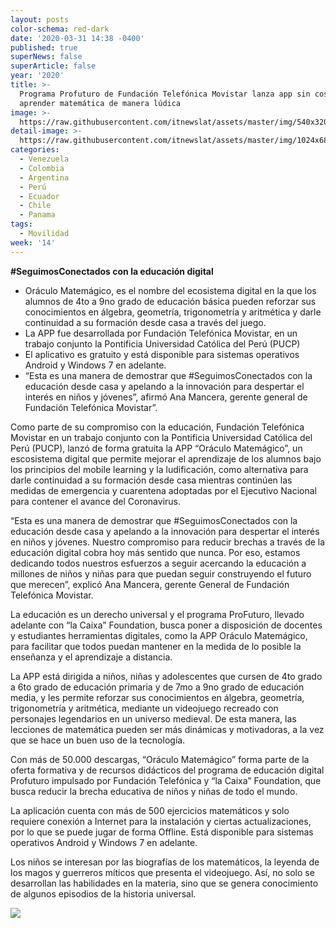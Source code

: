 ```yaml
---
layout: posts
color-schema: red-dark
date: '2020-03-31 14:38 -0400'
published: true
superNews: false
superArticle: false
year: '2020'
title: >-
  Programa Profuturo de Fundación Telefónica Movistar lanza app sin costo para
  aprender matemática de manera lúdica
image: >-
  https://raw.githubusercontent.com/itnewslat/assets/master/img/540x320/Profuturo-Telefonica-p.jpg
detail-image: >-
  https://raw.githubusercontent.com/itnewslat/assets/master/img/1024x680/Profuturo-Telefonica-g.jpg
categories:
  - Venezuela
  - Colombia
  - Argentina
  - Perú
  - Ecuador
  - Chile
  - Panama
tags:
  - Movilidad
week: '14'
---
```

**#SeguimosConectados con la educación digital**

- Oráculo Matemágico, es el nombre del ecosistema digital en la que los alumnos de 4to a 9no grado de educación básica pueden reforzar sus conocimientos en álgebra, geometría, trigonometría y aritmética y darle continuidad a su formación desde casa a través del juego. 
- La APP fue desarrollada por Fundación Telefónica Movistar, en un trabajo conjunto la Pontificia Universidad Católica del Perú (PUCP)
- El aplicativo es gratuito y está disponible para sistemas operativos Android y Windows 7 en adelante.
- “Esta es una manera de demostrar que #SeguimosConectados con la educación desde casa y apelando a la innovación para despertar el interés en niños y jóvenes”, afirmó Ana Mancera, gerente general de Fundación Telefónica Movistar”.

Como parte de su compromiso con la educación, Fundación Telefónica Movistar en un trabajo conjunto con la Pontificia Universidad Católica del Perú (PUCP), lanzó de forma gratuita la APP “Oráculo Matemágico”, un escosistema digital que permite mejorar el aprendizaje de los alumnos bajo los principios del mobile learning y la ludificación, como alternativa para darle continuidad a su formación desde casa mientras continúen las medidas de emergencia y cuarentena adoptadas por el Ejecutivo Nacional para contener el avance del Coronavirus.

 “Esta es una manera de demostrar que #SeguimosConectados con la educación desde casa y apelando a la innovación para despertar el interés en niños y jóvenes. Nuestro compromiso para reducir brechas a través de la educación digital cobra hoy más sentido que nunca. Por eso, estamos dedicando todos nuestros esfuerzos a seguir acercando la educación a millones de niños y niñas para que puedan seguir construyendo el futuro que merecen”, explicó Ana Mancera, gerente General de Fundación Telefónica Movistar. 
 
La educación es un derecho universal y el programa ProFuturo, llevado adelante con “la Caixa” Foundation, busca poner a disposición de docentes y estudiantes herramientas digitales, como la APP Oráculo Matemágico, para facilitar que todos puedan mantener en la medida de lo posible la enseñanza y el aprendizaje a distancia.

La APP está dirigida a niños, niñas y adolescentes que cursen de 4to grado a 6to grado de educación primaria y de 7mo a 9no grado de educación media, y les permite reforzar sus conocimientos en álgebra, geometría, trigonometría y aritmética, mediante un videojuego recreado con personajes legendarios en un universo medieval. De esta manera, las lecciones de matemática pueden ser más dinámicas y motivadoras, a la vez que se hace un buen uso de la tecnología.

Con más de 50.000 descargas, “Oráculo Matemágico” forma parte de la oferta formativa y de recursos didácticos del programa de educación digital Profuturo impulsado por Fundación Telefónica y “la Caixa” Foundation, que busca reducir la brecha educativa de niños y niñas de todo el mundo.

La aplicación cuenta con más de 500 ejercicios matemáticos y solo requiere conexión a Internet para la instalación y ciertas actualizaciones, por lo que se puede jugar de forma Offline. Está disponible para sistemas operativos Android y Windows 7 en adelante.

Los niños se interesan por las biografías de los matemáticos, la leyenda de los magos y guerreros míticos que presenta el videojuego. Así, no solo se desarrollan las habilidades en la materia, sino que se genera conocimiento de algunos episodios de la historia universal.

<img src="https://tracker.metricool.com/c3po.jpg?hash=56f88a41e39ab42c063cc51676587a04"/>